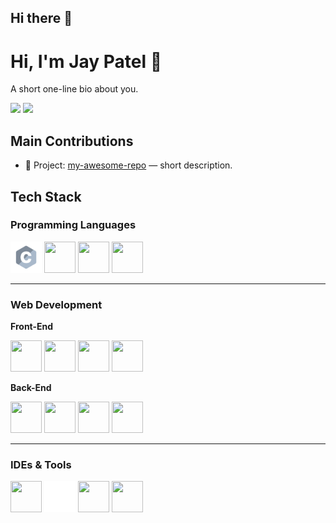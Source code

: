 ## Hi there 👋

# Hi, I'm Jay Patel 👋

A short one-line bio about you.

<!-- two cards: GitHub stats + top languages -->
<p float="left">
  <img src="https://github-readme-stats.vercel.app/api?username=USERNAME&show_icons=true&theme=dark" width="48%" />
  <img src="https://github-readme-stats.vercel.app/api/top-langs/?username=USERNAME&layout=compact&theme=dark" width="48%" />
</p>

## Main Contributions
- 🧩 Project: [my-awesome-repo](https://github.com/USERNAME/my-awesome-repo) — short description.

## Tech Stack

### Programming Languages
<p>
  <img src="/assets/c.svg" width="50" height="50"/>
  <img src="https://cdn.jsdelivr.net/gh/devicons/devicon/icons/cplusplus/cplusplus-original.svg" width="50" height="50"/>
  <img src="https://cdn.jsdelivr.net/gh/devicons/devicon/icons/javascript/javascript-original.svg" width="50" height="50"/>
  <img src="https://cdn.jsdelivr.net/gh/devicons/devicon/icons/typescript/typescript-original.svg" width="50" height="50"/>
</p>

---

### Web Development  

**Front-End**
<p>
  <img src="https://cdn.jsdelivr.net/gh/devicons/devicon/icons/html5/html5-original.svg" width="50" height="50"/>
  <img src="https://cdn.jsdelivr.net/gh/devicons/devicon/icons/css3/css3-original.svg" width="50" height="50"/>
  <img src="https://cdn.jsdelivr.net/gh/devicons/devicon/icons/javascript/javascript-original.svg" width="50" height="50"/>
  <img src="https://cdn.jsdelivr.net/gh/devicons/devicon/icons/react/react-original.svg" width="50" height="50"/>
</p>

**Back-End**
<p>
  <img src="https://cdn.jsdelivr.net/gh/devicons/devicon/icons/nodejs/nodejs-original.svg" width="50" height="50"/>
  <!-- Express (white for dark mode / black for light mode) -->
  <img src="" width="50" height="50"/>
  <img src="https://cdn.jsdelivr.net/gh/devicons/devicon/icons/express/express-original-wordmark.svg#gh-dark-mode-only" width="50" height="50"/>
  <img src="https://cdn.jsdelivr.net/gh/devicons/devicon/icons/mongodb/mongodb-original.svg" width="50" height="50"/>
</p>

---

### IDEs & Tools
<p>
  <img src="https://cdn.jsdelivr.net/gh/devicons/devicon/icons/vscode/vscode-original.svg" width="50" height="50"/>
  <img src="/assets/33.png" width="50" height="50"/>
  <!-- GitHub (white for dark mode / black for light mode) -->
  <img src="https://cdn.jsdelivr.net/gh/devicons/devicon/icons/github/github-original.svg#gh-light-mode-only" width="50" height="50"/>
  <img src="https://cdn.jsdelivr.net/gh/devicons/devicon/icons/github/github-original.svg#gh-dark-mode-only" width="50" height="50"/>
</p>
